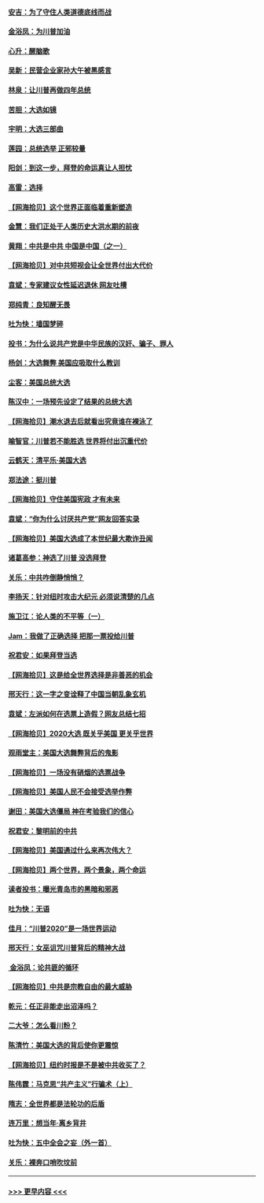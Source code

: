 #### [安吉：为了守住人类道德底线而战](../pages/nsc993/n12551111.md?t=11160751) 
#### [金浴凤：为川普加油](../pages/nsc993/n12551085.md?t=11160751) 
#### [心升：醒脑歌](../pages/nsc993/n12550984.md?t=11160751) 
#### [吴新：民营企业家孙大午被黑感言](../pages/nsc993/n12550656.md?t=11160751) 
#### [林泉：让川普再做四年总统](../pages/nsc993/n12550640.md?t=11160751) 
#### [苦胆：大选如镜](../pages/nsc993/n12550630.md?t=11160751) 
#### [宇明：大选三部曲](../pages/nsc993/n12550603.md?t=11160751) 
#### [莲园：总统选举 正邪较量](../pages/nsc993/n12550594.md?t=11160751) 
#### [阳剑：到这一步，拜登的命运真让人担忧](../pages/nsc993/n12549093.md?t=11160751) 
#### [高雷：选择](../pages/nsc993/n12549087.md?t=11160751) 
#### [【网海拾贝】这个世界正面临着重新塑造](../pages/nsc993/n12548326.md?t=11160751) 
#### [金慧：我们正处于人类历史大洪水期的前夜](../pages/nsc993/n12547914.md?t=11160751) 
#### [黄翔：中共是中共 中国是中国（之一）](../pages/nsc993/n12547576.md?t=11160751) 
#### [【网海拾贝】对中共短视会让全世界付出大代价](../pages/nsc993/n12546043.md?t=11160751) 
#### [袁斌：专家建议女性延迟退休 网友吐槽](../pages/nsc993/n12545424.md?t=11160751) 
#### [郑纯青：良知醒无畏](../pages/nsc993/n12545394.md?t=11160751) 
#### [吐为快：墙国梦碎](../pages/nsc993/n12545309.md?t=11160751) 
#### [投书：为什么说共产党是中华民族的汉奸、骗子、罪人](../pages/nsc993/n12545089.md?t=11160751) 
#### [杨剑：大选舞弊 美国应吸取什么教训](../pages/nsc993/n12543937.md?t=11160751) 
#### [尘客：美国总统大选](../pages/nsc993/n12543828.md?t=11160751) 
#### [陈汉中：一场预先设定了结果的总统大选](../pages/nsc993/n12543564.md?t=11160751) 
#### [【网海拾贝】潮水退去后就看出究竟谁在裸泳了](../pages/nsc993/n12543321.md?t=11160751) 
#### [喻智官：川普若不能胜选 世界将付出沉重代价](../pages/nsc993/n12541352.md?t=11160751) 
#### [云鹤天：清平乐‧美国大选](../pages/nsc993/n12540916.md?t=11160751) 
#### [郑法途：挺川普](../pages/nsc993/n12540898.md?t=11160751) 
#### [【网海拾贝】守住美国宪政 才有未来](../pages/nsc993/n12540423.md?t=11160751) 
#### [袁斌：“你为什么讨厌共产党”网友回答实录](../pages/nsc993/n12540208.md?t=11160751) 
#### [【网海拾贝】美国大选成了本世纪最大欺诈丑闻](../pages/nsc993/n12538029.md?t=11160751) 
#### [诸葛高参：神选了川普 没选拜登](../pages/nsc993/n12537664.md?t=11160751) 
#### [关乐：中共咋倒静悄悄？](../pages/nsc993/n12537615.md?t=11160751) 
#### [李扬天：针对纽时攻击大纪元 必须说清楚的几点](../pages/nsc993/n12536001.md?t=11160751) 
#### [施卫江：论人类的不平等（一）](../pages/nsc993/n12535700.md?t=11160751) 
#### [Jam：我做了正确选择 把那一票投给川普](../pages/nsc993/n12535743.md?t=11160751) 
#### [祝君安：如果拜登当选](../pages/nsc993/n12535726.md?t=11160751) 
#### [【网海拾贝】这是给全世界选择是非善恶的机会](../pages/nsc993/n12535061.md?t=11160751) 
#### [邢天行：这一字之变诠释了中国当朝乱象玄机](../pages/nsc993/n12533446.md?t=11160751) 
#### [袁斌：左派如何在选票上造假？网友总结七招](../pages/nsc993/n12533180.md?t=11160751) 
#### [【网海拾贝】2020大选 既关乎美国 更关乎世界](../pages/nsc993/n12533161.md?t=11160751) 
#### [观雨堂主：美国大选舞弊背后的鬼影](../pages/nsc993/n12533153.md?t=11160751) 
#### [【网海拾贝】一场没有硝烟的选票战争](../pages/nsc993/n12531883.md?t=11160751) 
#### [【网海拾贝】美国人民不会接受选举作弊](../pages/nsc993/n12528850.md?t=11160751) 
#### [谢田：美国大选僵局 神在考验我们的信心](../pages/nsc993/n12527932.md?t=11160751) 
#### [祝君安：黎明前的中共](../pages/nsc993/n12524071.md?t=11160751) 
#### [【网海拾贝】美国通过什么来再次伟大？](../pages/nsc993/n12523844.md?t=11160751) 
#### [【网海拾贝】两个世界，两个景象，两个命运](../pages/nsc993/n12521419.md?t=11160751) 
#### [读者投书：曝光青岛市的黑暗和邪恶](../pages/nsc993/n12520988.md?t=11160751) 
#### [吐为快：无语](../pages/nsc993/n12518588.md?t=11160751) 
#### [佳月：“川普2020”是一场世界运动](../pages/nsc993/n12518581.md?t=11160751) 
#### [邢天行：女巫诅咒川普背后的精神大战](../pages/nsc993/n12517257.md?t=11160751) 
#### [ 金浴凤：论共匪的循环](../pages/nsc993/n12517133.md?t=11160751) 
#### [【网海拾贝】中共是宗教自由的最大威胁](../pages/nsc993/n12516879.md?t=11160751) 
#### [乾元：任正非能走出沼泽吗？](../pages/nsc993/n12515831.md?t=11160751) 
#### [二大爷：怎么看川粉？](../pages/nsc993/n12515820.md?t=11160751) 
#### [陈清竹：美国大选的背后使你更震惊](../pages/nsc993/n12515589.md?t=11160751) 
#### [【网海拾贝】纽约时报是不是被中共收买了？](../pages/nsc993/n12515122.md?t=11160751) 
#### [陈伟霆：马克思“共产主义”行骗术（上）](../pages/nsc993/n12510217.md?t=11160751) 
#### [隋志：全世界都是法轮功的后盾](../pages/nsc993/n12510636.md?t=11160751) 
#### [连万里：想当年‧离乡背井](../pages/nsc993/n12510623.md?t=11160751) 
#### [吐为快：五中全会之妄（外一首）](../pages/nsc993/n12510470.md?t=11160751) 
#### [关乐：裸奔口哨吹坟前](../pages/nsc993/n12510403.md?t=11160751) 

----
#### [ >>> 更早内容 <<< ](../indexes/nsc993-earlier.md)
